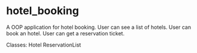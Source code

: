 # hotel_booking
A OOP application for hotel booking.
User can see a list of hotels.
User can book an hotel.
User can get a reservation ticket.

Classes:
Hotel
ReservationList